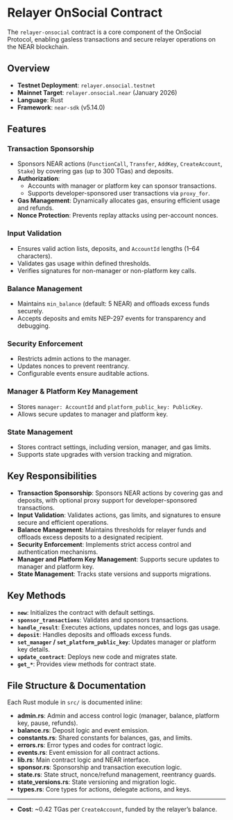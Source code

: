 <!--
README.md for relayer-onsocial contract
-->
# Relayer OnSocial Contract

The `relayer-onsocial` contract is a core component of the OnSocial Protocol, enabling gasless transactions and secure relayer operations on the NEAR blockchain.

## Overview

- **Testnet Deployment**: `relayer.onsocial.testnet`
- **Mainnet Target**: `relayer.onsocial.near` (January 2026)
- **Language**: Rust
- **Framework**: `near-sdk` (v5.14.0)

## Features

### Transaction Sponsorship
- Sponsors NEAR actions (`FunctionCall`, `Transfer`, `AddKey`, `CreateAccount`, `Stake`) by covering gas (up to 300 TGas) and deposits.
- **Authorization**:
  - Accounts with manager or platform key can sponsor transactions.
  - Supports developer-sponsored user transactions via `proxy_for`.
- **Gas Management**: Dynamically allocates gas, ensuring efficient usage and refunds.
- **Nonce Protection**: Prevents replay attacks using per-account nonces.

### Input Validation
- Ensures valid action lists, deposits, and `AccountId` lengths (1–64 characters).
- Validates gas usage within defined thresholds.
- Verifies signatures for non-manager or non-platform key calls.

### Balance Management
- Maintains `min_balance` (default: 5 NEAR) and offloads excess funds securely.
- Accepts deposits and emits NEP-297 events for transparency and debugging.

### Security Enforcement
- Restricts admin actions to the manager.
- Updates nonces to prevent reentrancy.
- Configurable events ensure auditable actions.

### Manager & Platform Key Management
- Stores `manager: AccountId` and `platform_public_key: PublicKey`.
- Allows secure updates to manager and platform key.

### State Management
- Stores contract settings, including version, manager, and gas limits.
- Supports state upgrades with version tracking and migration.

## Key Responsibilities

- **Transaction Sponsorship**: Sponsors NEAR actions by covering gas and deposits, with optional proxy support for developer-sponsored transactions.
- **Input Validation**: Validates actions, gas limits, and signatures to ensure secure and efficient operations.
- **Balance Management**: Maintains thresholds for relayer funds and offloads excess deposits to a designated recipient.
- **Security Enforcement**: Implements strict access control and authentication mechanisms.
- **Manager and Platform Key Management**: Supports secure updates to manager and platform key.
- **State Management**: Tracks state versions and supports migrations.

## Key Methods

- **`new`**: Initializes the contract with default settings.
- **`sponsor_transactions`**: Validates and sponsors transactions.
- **`handle_result`**: Executes actions, updates nonces, and logs gas usage.
- **`deposit`**: Handles deposits and offloads excess funds.
- **`set_manager` / `set_platform_public_key`**: Updates manager or platform key details.
- **`update_contract`**: Deploys new code and migrates state.
- **`get_*`**: Provides view methods for contract state.

## File Structure & Documentation

Each Rust module in `src/` is documented inline:
- **admin.rs**: Admin and access control logic (manager, balance, platform key, pause, refunds).
- **balance.rs**: Deposit logic and event emission.
- **constants.rs**: Shared constants for balances, gas, and limits.
- **errors.rs**: Error types and codes for contract logic.
- **events.rs**: Event emission for all contract actions.
- **lib.rs**: Main contract logic and NEAR interface.
- **sponsor.rs**: Sponsorship and transaction execution logic.
- **state.rs**: State struct, nonce/refund management, reentrancy guards.
- **state_versions.rs**: State versioning and migration logic.
- **types.rs**: Core types for actions, delegate actions, and keys.

---

- **Cost**: ~0.42 TGas per `CreateAccount`, funded by the relayer’s balance.